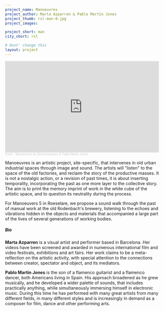 ```yaml
---
project_name: Manoeuvres
project_author: Marta Azparren & Pablo Martín Jones
project_thumb: rsl-man-0.jpg
project_images: 

project_short: man
city_short: rsl

# Dont' change this
layout: project
---
```

<iframe width="100%" height="300" scrolling="no" frameborder="no" allow="autoplay" src="https://w.soundcloud.com/player/?url=https%3A//api.soundcloud.com/playlists/1331912674&color=%23ff5500&auto_play=true&hide_related=true&show_comments=true&show_user=true&show_reposts=false&show_teaser=false&visual=true"></iframe><div style="font-size: 10px; color: #cccccc;line-break: anywhere;word-break: normal;overflow: hidden;white-space: nowrap;text-overflow: ellipsis; font-family: Interstate,Lucida Grande,Lucida Sans Unicode,Lucida Sans,Garuda,Verdana,Tahoma,sans-serif;font-weight: 100;"><a href="https://soundcloud.com/soocities" title="SooC" target="_blank" style="color: #cccccc; text-decoration: none;">SooC</a> · <a href="https://soundcloud.com/soocities/sets/manoeuvres-by-marta-azparren-pablo-martin-jones" title="Manoeuvres by Marta Azparren &amp; Pablo Martín Jones" target="_blank" style="color: #cccccc; text-decoration: none;">Manoeuvres by Marta Azparren &amp; Pablo Martín Jones</a></div>

Manoeuvres is an artistic project, site-specific, that intervenes in old urban industrial spaces through image and sound. The artists will "listen" to the space of the old factories, and reclaim the story of the productive masses. It is not a nostalgic action, or a revision of past times, it is about inserting temporality, incorporating the past as one more layer to the collective story. The aim is to print the memory imprint of work in the white cube of the artistic space, and to question its neutrality during the process.

For Manoeuvers 5 in Roeselare, we propose a sound walk through the past of manual work at the old Rodenbach's brewery, listening to the echoes and vibrations hidden in the objects and materials that accompanied a large part of the lives of several generations of working bodies.

##### Bio
**Marta Azparren** is a visual artist and performer based in Barcelona. Her videos have been screened and awarded in numerous international film and video festivals, exhibitions and art fairs. Her work claims to be a meta-reflection on the artistic activity, with special attention to the connections between creator, spectator and object, and its mediators.  

**Pablo Martin Jones** is the son of a flamenco guitarist and a flamenco dancer, both Americans living in Spain. His approach broadened as he grew musically, and he developed a wider palette of sounds, that includes practically anything, while simultaneously immersing himself in electronic music. During this time he has performed with many great artists from many different fields, in many different styles and is increasingly in demand as a composer for film, dance and other performing arts.
